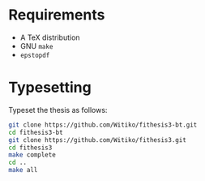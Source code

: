# Requirements

 * A TeX distribution
 * GNU `make`
 * `epstopdf`

# Typesetting

Typeset the thesis as follows:

```bash
git clone https://github.com/Witiko/fithesis3-bt.git 
cd fithesis3-bt
git clone https://github.com/Witiko/fithesis3.git
cd fithesis3
make complete
cd ..
make all
```

